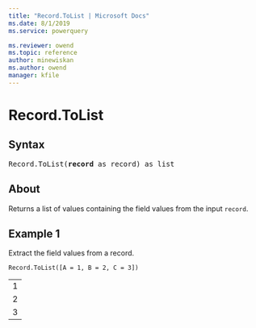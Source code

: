 ```yaml
---
title: "Record.ToList | Microsoft Docs"
ms.date: 8/1/2019
ms.service: powerquery

ms.reviewer: owend
ms.topic: reference
author: minewiskan
ms.author: owend
manager: kfile
---
```

# Record.ToList

## Syntax

<pre>
Record.ToList(<b>record</b> as record) as list
</pre>

## About
Returns a list of values containing the field values from the input `record`.

## Example 1
Extract the field values from a record.

```powerquery-m
Record.ToList([A = 1, B = 2, C = 3])
```

<table> <tr><td>1</td></tr> <tr><td>2</td></tr> <tr><td>3</td></tr> </table>
